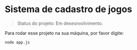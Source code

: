 # Sistema de cadastro de jogos

> Status do projeto: Em desesnvolvimento.

Para rodar esse projeto na sua máquina, por favor digite:

```
node app.js
```
